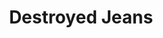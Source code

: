 ---
ee_id: '4463'
site: '1'
type: '2'
url: 2018-125-destroyed-jeans
title: Destroyed Jeans
year: '2019'
display_year: '2019'
medium: Vinyl prints onto 8 hanging banners
dims: 650 x 250 cm
pitch: 'Went big 4 this! '
ps: ''
live_url: ''
related: ''
youtube: ''
related_code: ''
imgs: destroyed-jeans-2018-125-db-saf--wbBE.jpg,destroyed-jeans-2018-125-db-saf--2s34.jpg
subheading: ''
download: ''
add_credit: ''
commission: Sharjah Art Foundation
layout: things-i-made
---
